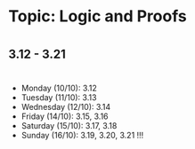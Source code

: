 # Topic:  Logic and Proofs
#
## 3.12 - 3.21
#
- Monday (10/10): 3.12
- Tuesday (11/10): 3.13
- Wednesday (12/10): 3.14
- Friday (14/10): 3.15, 3.16
- Saturday (15/10): 3.17, 3.18
- Sunday (16/10): 3.19, 3.20, 3.21 !!!